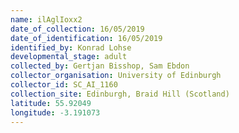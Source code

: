 ```yaml
---
name: ilAglIoxx2
date_of_collection: 16/05/2019
date_of_identification: 16/05/2019
identified_by: Konrad Lohse
developmental_stage: adult
collected_by: Gertjan Bisshop, Sam Ebdon
collector_organisation: University of Edinburgh
collector_id: SC_AI_1160
collection_site: Edinburgh, Braid Hill (Scotland)
latitude: 55.92049
longitude: -3.191073
---
```

